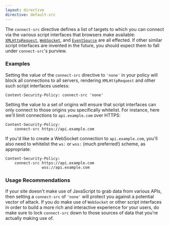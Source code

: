 ```yaml
---
layout: directive
directive: default-src
---
```


The `connect-src` directive defines a list of targets to which you can connect
via the various script interfaces that browsers make available:
[`XMLHttpRequest`][xhr], [`WebSocket`][ws], and [`EventSource`][es] are all
effected. If other similar script interfaces are invented in the future, you
should expect them to fall under `connect-src`'s purview.

[xhr]: http://www.w3.org/TR/XMLHttpRequest/
[ws]: http://dev.w3.org/html5/websockets/
[es]: http://dev.w3.org/html5/eventsource/

### Examples

Setting the value of the `connect-src` directive to `'none'` in your policy will
block all connections to all servers, rendering `XMLHttpRequest` and other such
script interfaces useless:

    Content-Security-Policy: connect-src 'none'

Setting the value to a set of origins will ensure that script interfaces can
only connect to those origins you specifically whitelist. For instance, here
we'll limit connections to `api.example.com` over HTTPS:

    Content-Security-Policy:
        connect-src https://api.example.com

If you'd like to create a WebSocket connection to `api.example.com`, you'll also
need to whitelist the `ws:` or `wss:` (much preferred!) scheme, as appropriate:

    Content-Security-Policy:
        connect-src https://api.example.com
                    wss://api.example.com

### Usage Recommendations

If your site doesn't make use of JavaScript to grab data from various APIs, then
setting a `connect-src` of `'none'` will protect you against a potential vector
of attack. If you do make use of `WebSocket` or other script interfaces in order
to build a more rich and interactive experience for your users, do make sure to
lock `connect-src` down to those sources of data that you're actually making
use of.
